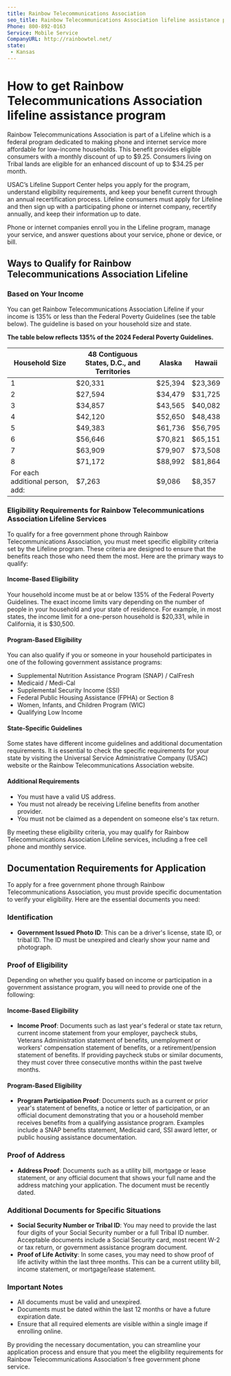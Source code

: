 ```yaml
---
title: Rainbow Telecommunications Association
seo_title: Rainbow Telecommunications Association lifeline assistance program
Phone: 800-892-0163
Service: Mobile Service
CompanyURL: http://rainbowtel.net/
state:
 - Kansas
---
```



# How to get Rainbow Telecommunications Association lifeline assistance program

Rainbow Telecommunications Association is part of a Lifeline which is  a federal program dedicated to making phone and internet service more affordable for low-income households. This benefit provides eligible consumers with a monthly discount of up to $9.25. Consumers living on Tribal lands are eligible for an enhanced discount of up to $34.25 per month.

USAC’s Lifeline Support Center helps you apply for the program, understand eligibility requirements, and keep your benefit current through an annual recertification process. Lifeline consumers must apply for Lifeline and then sign up with a participating phone or internet company, recertify annually, and keep their information up to date.

Phone or internet companies enroll you in the Lifeline program, manage your service, and answer questions about your service, phone or device, or bill.

## Ways to Qualify for Rainbow Telecommunications Association Lifeline

### Based on Your Income

You can get Rainbow Telecommunications Association Lifeline if your income is 135% or less than the Federal Poverty Guidelines (see the table below). The guideline is based on your household size and state.

**The table below reflects 135% of the 2024 Federal Poverty Guidelines.**

| Household Size | 48 Contiguous States, D.C., and Territories | Alaska   | Hawaii  |
| -------------- | -------------------------------------------- | -------- | ------- |
| 1              | $20,331                                      | $25,394  | $23,369 |
| 2              | $27,594                                      | $34,479  | $31,725 |
| 3              | $34,857                                      | $43,565  | $40,082 |
| 4              | $42,120                                      | $52,650  | $48,438 |
| 5              | $49,383                                      | $61,736  | $56,795 |
| 6              | $56,646                                      | $70,821  | $65,151 |
| 7              | $63,909                                      | $79,907  | $73,508 |
| 8              | $71,172                                      | $88,992  | $81,864 |
| For each additional person, add: | $7,263 | $9,086 | $8,357 |

### Eligibility Requirements for Rainbow Telecommunications Association Lifeline Services

To qualify for a free government phone through Rainbow Telecommunications Association, you must meet specific eligibility criteria set by the Lifeline program. These criteria are designed to ensure that the benefits reach those who need them the most. Here are the primary ways to qualify:

#### Income-Based Eligibility

Your household income must be at or below 135% of the Federal Poverty Guidelines. The exact income limits vary depending on the number of people in your household and your state of residence. For example, in most states, the income limit for a one-person household is $20,331, while in California, it is $30,500.

#### Program-Based Eligibility

You can also qualify if you or someone in your household participates in one of the following government assistance programs:

- Supplemental Nutrition Assistance Program (SNAP) / CalFresh
- Medicaid / Medi-Cal
- Supplemental Security Income (SSI)
- Federal Public Housing Assistance (FPHA) or Section 8
- Women, Infants, and Children Program (WIC)
- Qualifying Low Income

#### State-Specific Guidelines

Some states have different income guidelines and additional documentation requirements. It is essential to check the specific requirements for your state by visiting the Universal Service Administrative Company (USAC) website or the Rainbow Telecommunications Association website.

#### Additional Requirements

- You must have a valid US address.
- You must not already be receiving Lifeline benefits from another provider.
- You must not be claimed as a dependent on someone else's tax return.

By meeting these eligibility criteria, you may qualify for Rainbow Telecommunications Association Lifeline services, including a free cell phone and monthly service.

## Documentation Requirements for Application

To apply for a free government phone through Rainbow Telecommunications Association, you must provide specific documentation to verify your eligibility. Here are the essential documents you need:

### Identification

- **Government Issued Photo ID**: This can be a driver's license, state ID, or tribal ID. The ID must be unexpired and clearly show your name and photograph.

### Proof of Eligibility

Depending on whether you qualify based on income or participation in a government assistance program, you will need to provide one of the following:

#### Income-Based Eligibility

- **Income Proof**: Documents such as last year's federal or state tax return, current income statement from your employer, paycheck stubs, Veterans Administration statement of benefits, unemployment or workers' compensation statement of benefits, or a retirement/pension statement of benefits. If providing paycheck stubs or similar documents, they must cover three consecutive months within the past twelve months.

#### Program-Based Eligibility

- **Program Participation Proof**: Documents such as a current or prior year's statement of benefits, a notice or letter of participation, or an official document demonstrating that you or a household member receives benefits from a qualifying assistance program. Examples include a SNAP benefits statement, Medicaid card, SSI award letter, or public housing assistance documentation.

### Proof of Address

- **Address Proof**: Documents such as a utility bill, mortgage or lease statement, or any official document that shows your full name and the address matching your application. The document must be recently dated.

### Additional Documents for Specific Situations

- **Social Security Number or Tribal ID**: You may need to provide the last four digits of your Social Security number or a full Tribal ID number. Acceptable documents include a Social Security card, most recent W-2 or tax return, or government assistance program document.
- **Proof of Life Activity**: In some cases, you may need to show proof of life activity within the last three months. This can be a current utility bill, income statement, or mortgage/lease statement.

### Important Notes

- All documents must be valid and unexpired.
- Documents must be dated within the last 12 months or have a future expiration date.
- Ensure that all required elements are visible within a single image if enrolling online.

By providing the necessary documentation, you can streamline your application process and ensure that you meet the eligibility requirements for Rainbow Telecommunications Association's free government phone service.
